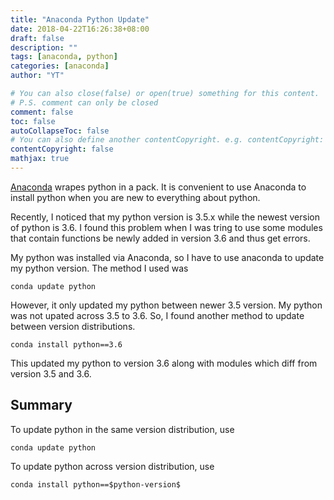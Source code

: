 ```yaml
---
title: "Anaconda Python Update"
date: 2018-04-22T16:26:38+08:00
draft: false
description: ""
tags: [anaconda, python]
categories: [anaconda]
author: "YT"

# You can also close(false) or open(true) something for this content.
# P.S. comment can only be closed
comment: false
toc: false
autoCollapseToc: false
# You can also define another contentCopyright. e.g. contentCopyright: "This is another copyright."
contentCopyright: false
mathjax: true
---
```


[Anaconda](https://www.anaconda.com/download/) wrapes python in a pack. It is convenient to use Anaconda to install python when you are new to everything about python.

Recently, I noticed that my python version is 3.5.x while the newest version of python is 3.6. I found this problem when I was tring to use some modules that contain functions be newly added in version 3.6 and thus get errors.

My python was installed via Anaconda, so I have to use anaconda to update my python version. The method I used was
```
conda update python
```
However, it only updated my python between newer 3.5 version. My python was not upated across 3.5 to 3.6.
So, I found another method to update between version distributions.
```
conda install python==3.6
```
This updated my python to version 3.6 along with modules which diff from version 3.5 and 3.6.

## Summary
To update python in the same version distribution, use
```
conda update python
```

To update python across version distribution, use
```
conda install python==$python-version$
```
